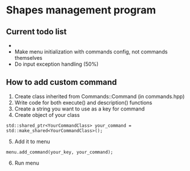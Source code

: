 # Shapes management program

## Current todo list
- 
- Make menu initialization with commands config, not commands themselves
- Do input exception handling (50%)

## How to add custom command

1. Create class inherited from Commands::Command (in commands.hpp)
2. Write code for both execute() and description() functions
3. Create a string you want to use as a key for command
4. Create object of your class
```
std::shared_ptr<YourCommandClass> your_command = std::make_shared<YourCommandClass>();
```
5. Add it to menu
```
menu.add_command(your_key, your_command);
```
6. Run menu

